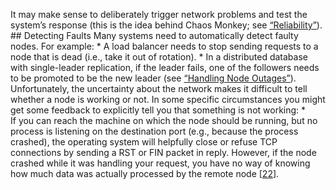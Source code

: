 
It may make sense to deliberately trigger network problems and test the system’s response (this is
the idea behind Chaos Monkey; see [“Reliability”](ch01.html#sec_introduction_reliability)). ## Detecting Faults 
Many systems need to automatically detect faulty nodes. For example: *  A load balancer needs to stop sending requests to a node that is dead (i.e., take it out of rotation). *  In a distributed database with single-leader replication, if the leader fails, one of the
followers needs to be promoted to be the new leader (see [“Handling Node Outages”](ch05.html#sec_replication_failover)). Unfortunately, the uncertainty about the network makes it difficult to tell whether a node is
working or not. In some specific circumstances you might get some feedback to explicitly tell you
that something is not working: *  
If you can reach the machine on which the node should be running, but no process is listening on
the destination port (e.g., because the process crashed), the operating system will helpfully close
or refuse TCP connections by sending a RST or FIN packet in reply. However, if the node
crashed while it was handling your request, you have no way of knowing how much data was actually
processed by the remote node [[22](ch08.html#Hubert2009wf)].